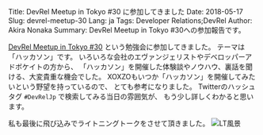 Title: DevRel Meetup in Tokyo #30 に参加してきました
Date: 2018-05-17
Slug: devrel-meetup-30
Lang: ja
Tags: Developer Relations;DevRel
Author: Akira Nonaka
Summary: DevRel Meetup in Tokyo #30への参加報告です。

[DevRel Meetup in Tokyo #30](https://devrel.connpass.com/event/84475/)
という勉強会に参加してきました。
テーマは「ハッカソン」です。
いろいろな会社のエヴァンジェリストやデベロッパーアドボケイトの方から、
「ハッカソン」を開催した体験談やノウハウ、裏話を聞ける、大変貴重な機会でした。
XOXZOもいつか「ハッカソン」を開催してみたいという野望を持っているので、
とても参考になりました。
Twitterのハッシュタグ `#DevRelJp` で検索してみる当日の雰囲気が、
もう少し詳しくわかると思います。 

私も最後に飛び込みでライトニングトークをさせて頂きました。
![LT風景]({filename}/images/devrel/devrel-jp-30.jpg)

